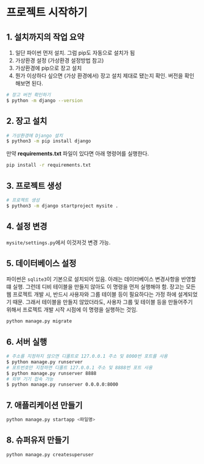 # 프로젝트 시작하기

## 1. 설치까지의 작업 요약

1. 일단 파이썬 먼저 설치. 그럼 pip도 자동으로 설치가 됨
2. 가상환경 설정 (가상환경 설정방법 참고)
3. 가상환경에 pip으로 장고 설치
4. 뭔가 이상하다 싶으면 (가상 환경에서) 장고 설치 제대로 됐는지 확인. 버전을 확인해보면 된다.

```bash
# 장고 버전 확인하기
$ python -m django --version
```

## 2. 장고 설치

```bash
# 가상환경에 Django 설치
$ python3 -m pip install django
```

만약 **requirements.txt** 파일이 있다면 아래 명령어를 실행한다.

```bash
pip install -r requirements.txt
```

## 3. 프로젝트 생성

```bash
# 프로젝트 생성
$ python3 -m django startproject mysite .
```

## 4. 설정 변경

`mysite/settings.py`에서 이것저것 변경 가능.

## 5. 데이터베이스 설정

파이썬은 `sqlite3`이 기본으로 설치되어 있음. 아래는 데이터베이스 변경사항을 반영할 떄 실행. 그런데 디비 테이블을 만들지 않아도 이 명령을 먼저 실행해야 함. 장고는 모든 웹 프로젝트 개발 시, 반드시 사용자와 그룹 테이블 등이 필요하다는 가정 하에 설계되었기 때문. 그래서 테이블을 만들지 않았더라도, 사용자 그룹 및 테이블 등을 만들어주기 위해서 프로젝트 개발 시작 시점에 이 명령을 실행하는 것임.

```bash
python manage.py migrate
```

## 6. 서버 실행

```bash
# 주소를 지정하지 않으면 디폴트로 127.0.0.1 주소 및 8000번 포트를 사용
$ python manage.py runserver
# 포트번호만 지정하면 디폴트 127.0.0.1 주소 및 8888번 포트 사용
$ python manage.py runserver 8888
# 외부 기기 접속 가능
$ python manage.py runserver 0.0.0.0:8000
```

## 7. 애플리케이션 만들기

```bash
python manage.py startapp <파일명>
```

## 8. 슈퍼유저 만들기

```bash
python manage.py createsuperuser
```
